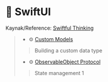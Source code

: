 # 🚧 SwiftUI
Kaynak/Reference: [Swiftful Thinking](https://www.youtube.com/@SwiftfulThinking/videos)

> - ⚙️ [Custom Models](./SwiftfulThinkingBootcamp/ModelBootcamp.swift)
>  > Building a custom data type
> - ⚙️ [ObservableObject Protocol](./SwiftfulThinkingBootcamp/ObservableObjectBootcamp.swift)
>  > State management 1
